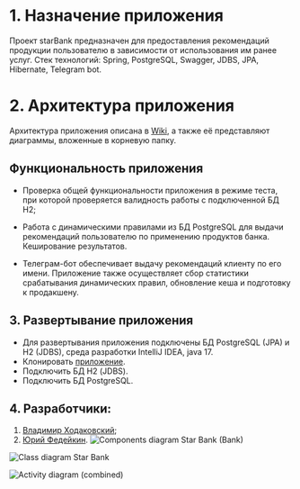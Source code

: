 # 1. Назначение приложения
Проект starBank предназначен для предоставления рекомендаций продукции пользователю в зависимости от использования им ранее услуг. Стек технологий: Spring, PostgreSQL, Swagger, JDBS, JPA, Hibernate, Telegram bot.

# 2. Архитектура приложения
Архитектура приложения описана в [Wiki](https://github.com/Yuri-73/starBank/wiki), а также её представляют диаграммы, вложенные в корневую папку.

## Функциональность приложения 
* Проверка общей функциональности приложения в режиме теста, при которой проверяется валидность работы с подключенной БД Н2; 
 
* Работа с динамическими правилами из БД PostgreSQL для выдачи рекомендаций пользователю по применению продуктов банка. Кеширование результатов.

* Телеграм-бот обеспечивает выдачу рекомендаций клиенту по его имени. Приложение также осуществляет сбор статистики срабатывания динамических правил, обновление кеша и подготовку к продакшену.

## 3. Развертывание приложения
* Для развертывания приложения подключены БД PostgreSQL (JPA) и H2 (JDBS), среда разработки IntelliJ IDEA, java 17.
* Клонировать [приложение](https://github.com/Yuri-73/starBank).
* Подключить БД Н2 (JDBS).
* Подключить БД PostgreSQL.
## 4. Разработчики:
1. [Владимир Ходаковский](https://github.com/Chowo);
2. [Юрий Федейкин](https://github.com/Yuri-73).
![Components diagram Star Bank (Bank)](https://github.com/user-attachments/assets/ac1e8ecb-8065-40ff-b752-717d472d30a5)

![Class diagram Star Bank](https://github.com/user-attachments/assets/02d1e51c-d5a8-4ebe-a139-87805ece7f3d)

![Activity diagram (combined)](https://github.com/user-attachments/assets/e141a4d7-270b-46a5-b948-81ed7c6f78b5)

